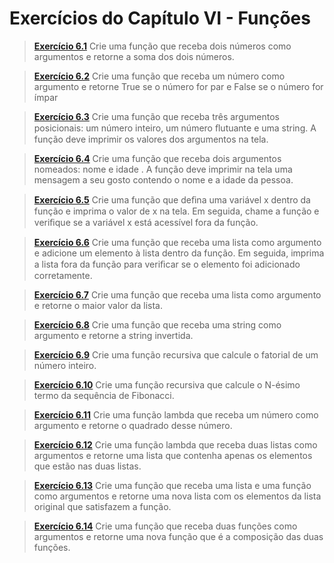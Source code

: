 # Exercícios do Capítulo VI - Funções

> **[Exercício 6.1](https://github.com/ThallesCansi/Programacao-para-Web/blob/master/1%C2%BA%20Bimestre/Cap%C3%ADtulo%20VI%20-%20Fun%C3%A7%C3%B5es/Exercise%206.1.py)**  Crie uma função que receba dois números como argumentos e retorne a soma dos dois números. 

> **[Exercício 6.2](https://github.com/ThallesCansi/Programacao-para-Web/blob/master/1%C2%BA%20Bimestre/Cap%C3%ADtulo%20VI%20-%20Fun%C3%A7%C3%B5es/Exercise%206.2.py)**  Crie uma função que receba um número como argumento e retorne True se o número for par e False se o número for ímpar

> **[Exercício 6.3](https://github.com/ThallesCansi/Programacao-para-Web/blob/master/1%C2%BA%20Bimestre/Cap%C3%ADtulo%20VI%20-%20Fun%C3%A7%C3%B5es/Exercise%206.3.py)**  Crie uma função que receba três argumentos posicionais: um número inteiro, um número ﬂutuante e uma string. A função deve imprimir os valores dos argumentos na tela.

> **[Exercício 6.4](https://github.com/ThallesCansi/Programacao-para-Web/blob/master/1%C2%BA%20Bimestre/Cap%C3%ADtulo%20VI%20-%20Fun%C3%A7%C3%B5es/Exercise%206.4.py)**  Crie uma função que receba dois argumentos nomeados: nome e idade . A função deve imprimir na tela uma mensagem a seu gosto contendo o nome e a idade da pessoa.

> **[Exercício 6.5](https://github.com/ThallesCansi/Programacao-para-Web/blob/master/1%C2%BA%20Bimestre/Cap%C3%ADtulo%20VI%20-%20Fun%C3%A7%C3%B5es/Exercise%206.5.py)**  Crie uma função que deﬁna uma variável x dentro da função e imprima o valor de x na tela. Em seguida, chame a função e veriﬁque se a variável x está acessível fora da função.

> **[Exercício 6.6](https://github.com/ThallesCansi/Programacao-para-Web/blob/master/1%C2%BA%20Bimestre/Cap%C3%ADtulo%20VI%20-%20Fun%C3%A7%C3%B5es/Exercise%206.6.py)**  Crie uma função que receba uma lista como argumento e adicione um elemento à lista dentro da função. Em seguida, imprima a lista fora da função para veriﬁcar se o elemento foi adicionado corretamente.

> **[Exercício 6.7](https://github.com/ThallesCansi/Programacao-para-Web/blob/master/1%C2%BA%20Bimestre/Cap%C3%ADtulo%20VI%20-%20Fun%C3%A7%C3%B5es/Exercise%206.7.py)**  Crie uma função que receba uma lista como argumento e retorne o maior valor da lista.

> **[Exercício 6.8](https://github.com/ThallesCansi/Programacao-para-Web/blob/master/1%C2%BA%20Bimestre/Cap%C3%ADtulo%20VI%20-%20Fun%C3%A7%C3%B5es/Exercise%206.8.py)**  Crie uma função que receba uma string como argumento e retorne a string invertida.

> **[Exercício 6.9](https://github.com/ThallesCansi/Programacao-para-Web/blob/master/1%C2%BA%20Bimestre/Cap%C3%ADtulo%20VI%20-%20Fun%C3%A7%C3%B5es/Exercise%206.9.py)**  Crie uma função recursiva que calcule o fatorial de um número inteiro.

> **[Exercício 6.10](https://github.com/ThallesCansi/Programacao-para-Web/blob/master/1%C2%BA%20Bimestre/Cap%C3%ADtulo%20VI%20-%20Fun%C3%A7%C3%B5es/Exercise%206.10.py)**  Crie uma função recursiva que calcule o N-ésimo termo da sequência de Fibonacci.

> **[Exercício 6.11](https://github.com/ThallesCansi/Programacao-para-Web/blob/master/1%C2%BA%20Bimestre/Cap%C3%ADtulo%20VI%20-%20Fun%C3%A7%C3%B5es/Exercise%206.11.py)**  Crie uma função lambda que receba um número como argumento e retorne o quadrado desse número.

> **[Exercício 6.12](https://github.com/ThallesCansi/Programacao-para-Web/blob/master/1%C2%BA%20Bimestre/Cap%C3%ADtulo%20VI%20-%20Fun%C3%A7%C3%B5es/Exercise%206.12.py)**  Crie uma função lambda que receba duas listas como argumentos e retorne uma lista que contenha apenas os elementos que estão nas duas listas.

> **[Exercício 6.13](https://github.com/ThallesCansi/Programacao-para-Web/blob/master/1%C2%BA%20Bimestre/Cap%C3%ADtulo%20VI%20-%20Fun%C3%A7%C3%B5es/Exercise%206.13.py)**  Crie uma função que receba uma lista e uma função como argumentos e retorne uma nova lista com os elementos da lista original que satisfazem a função.

> **[Exercício 6.14](https://github.com/ThallesCansi/Programacao-para-Web/blob/master/1%C2%BA%20Bimestre/Cap%C3%ADtulo%20VI%20-%20Fun%C3%A7%C3%B5es/Exercise%206.14.py)**  Crie uma função que receba duas funções como argumentos e retorne uma nova função que é a composição das duas funções.